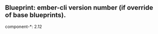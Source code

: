 Blueprint: ember-cli version number (if override of base blueprints).
-------------------------------------------------------------------------

component-*: 2.12
